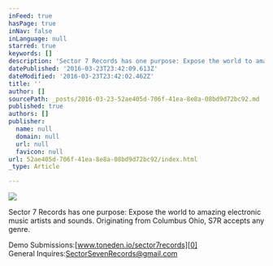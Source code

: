 ```yaml
---
inFeed: true
hasPage: true
inNav: false
inLanguage: null
starred: true
keywords: []
description: 'Sector 7 Records has one purpose: Expose the world to amazing electronic music artists and sounds. Originating from Columbus Ohio, S7R accepts any genre.'
datePublished: '2016-03-23T23:42:09.613Z'
dateModified: '2016-03-23T23:42:02.462Z'
title: ''
author: []
sourcePath: _posts/2016-03-23-52ae405d-706f-41ea-8e8a-08bd9d72bc92.md
published: true
authors: []
publisher:
  name: null
  domain: null
  url: null
  favicon: null
url: 52ae405d-706f-41ea-8e8a-08bd9d72bc92/index.html
_type: Article

---
```

![](https://s3-us-west-2.amazonaws.com/the-grid-img/p/84cc9b7db34da1bd6d87059f561140ac6bdfa6c0.png)

Sector 7 Records has one purpose: Expose the world to amazing electronic music artists and sounds. Originating from Columbus Ohio, S7R accepts any genre.

Demo Submissions:[www.toneden.io/sector7records][0]  
General Inquires:[SectorSevenRecords@gmail.com][1]

[0]: https://exit.sc/?url=https%3A%2F%2Fwww.toneden.io%2Fsector7records "https://www.toneden.io/sector7records"
[1]: mailto:SectorSevenRecords@gmail.com